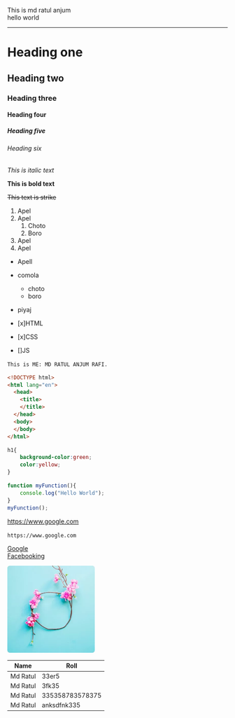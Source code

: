 
<!-- Mark down Rule -->

This is md ratul anjum  
hello world 

---

# Heading one
## Heading two
### Heading three
#### Heading four
##### Heading five
###### Heading six

_This is italic text_  

__This is bold text__  

~~This text is strike~~

1. Apel
2. Apel
    1. Choto
    2. Boro
3. Apel
4. Apel

- Apell 
- comola
   - choto 
   - boro
- piyaj 

- [x]HTML
- [x]CSS
- []JS

`This is ME: MD RATUL ANJUM RAFI.`

```html
<!DOCTYPE html>
<html lang="en">
  <head>
    <title>
    </title>
  </head>
  <body>
  </body>
</html>
```
```css
h1{
    background-color:green;
    color:yellow;
}
```
```js
function myFunction(){
    console.log("Hello World");
}
myFunction();
```

https://www.google.com

`https://www.google.com`

[Google](https://www.google.com  
)  
[Facebooking][Facebook]


<!-- links here -->
[Facebook]:https://www.google.com

[Whatsapp]:https://www.google.com

[Fblite]:https://www.google.com

<!-- ![myPic](audios/a.jpg) -->

<img src="a.jpg" width="200">

| Name | Roll |
| ----- |------|
| Md Ratul | 33er5 |
| Md Ratul | 3fk35 |
| Md Ratul | 335358783578375|
| Md Ratul | anksdfnk335 |